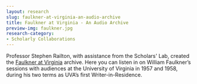 ```yaml
---
layout: research
slug: faulkner-at-virginia-an-audio-archive
title: Faulkner at Virginia - An Audio Archive
preview-img: faulkner.jpg
research-category:
- Scholarly Collaborations
---
```


Professor Stephen Railton, with assistance from the Scholars' Lab, created the [Faulkner at Virginia](http://faulkner.lib.virginia.edu/) archive. Here you can listen in on William Faulkner’s sessions with audiences at the University of Virginia in 1957 and 1958, during his two terms as UVA’s first Writer-in-Residence.
